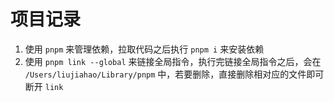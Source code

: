 # 项目记录

1. 使用 `pnpm` 来管理依赖，拉取代码之后执行 `pnpm i` 来安装依赖
2. 使用 `pnpm link --global` 来链接全局指令，执行完链接全局指令之后，会在 `/Users/liujiahao/Library/pnpm` 中，若要删除，直接删除相对应的文件即可断开 `link`